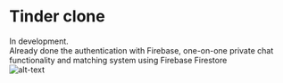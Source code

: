 # Tinder clone
In development.  
Already done the authentication with Firebase, one-on-one private chat functionality and matching system using Firebase Firestore    
  ![alt-text](https://github.com/ptuzinek/tinder_flutter/blob/master/Tinder.gif)
